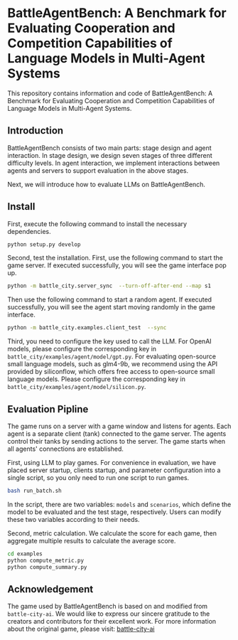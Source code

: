 # BattleAgentBench: A Benchmark for Evaluating Cooperation and Competition Capabilities of Language Models in Multi-Agent Systems

This repository contains information and code of BattleAgentBench: A Benchmark for Evaluating Cooperation and Competition Capabilities of Language Models in Multi-Agent Systems.

## Introduction

BattleAgentBench consists of two main parts: stage design and agent interaction. In stage design, we design seven stages of three different difficulty levels. In agent interaction, we implement interactions between agents and servers to support evaluation in the above stages.

Next, we will introduce how to evaluate LLMs on BattleAgentBench.

## Install

First, execute the following command to install the necessary dependencies.

```sh
python setup.py develop
```

Second, test the installation. First, use the following command to start the game server. If executed successfully, you will see the game interface pop up.

```sh
python -m battle_city.server_sync  --turn-off-after-end --map s1
```

Then use the following command to start a random agent. If executed successfully, you will see the agent start moving randomly in the game interface.

```sh
python -m battle_city.examples.client_test  --sync
```

Third, you need to configure the key used to call the LLM. For OpenAI models, please configure the corresponding key in `battle_city/examples/agent/model/gpt.py`. For evaluating open-source small language models, such as glm4-9b, we recommend using the API provided by siliconflow, which offers free access to open-source small language models. Please configure the corresponding key in `battle_city/examples/agent/model/silicon.py`.

## Evaluation Pipline

The game runs on a server with a game window and listens for agents. Each agent is a separate client (tank) connected to the game server. The agents control their tanks by sending actions to the server. The game starts when all agents' connections are established.

First, using LLM to play games. For convenience in evaluation, we have placed server startup, clients startup, and parameter configuration into a single script, so you only need to run one script to run games.

```sh
bash run_batch.sh
```

In the script, there are two variables: `models` and `scenarios`, which define the model to be evaluated and the test stage, respectively. Users can modify these two variables according to their needs.

Second, metric calculation. We calculate the score for each game, then aggregate multiple results to calculate the average score.

```sh
cd examples
python compute_metric.py
python compute_summary.py
```

## Acknowledgement

The game used by BattleAgentBench is based on and modified from `battle-city-ai`. We would like to express our sincere gratitude to the creators and contributors for their excellent work. For more information about the original game, please visit: [battle-city-ai](https://github.com/firemark/battle-city-ai)
